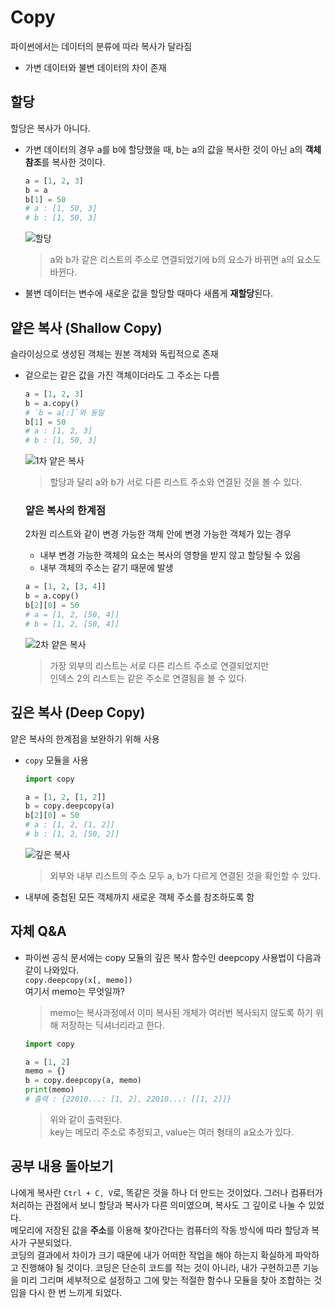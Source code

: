 # Copy
파이썬에서는 데이터의 분류에 따라 복사가 달라짐
- 가변 데이터와 불변 데이터의 차이 존재

## 할당
할당은 복사가 아니다. 
- 가변 데이터의 경우 a를 b에 할당했을 때, b는 a의 값을 복사한 것이 아닌 a의 **객체 참조**를 복사한 것이다.
  ```python
  a = [1, 2, 3]
  b = a
  b[1] = 50
  # a : [1, 50, 3]
  # b : [1, 50, 3]
  ```
  ![할당](./image/할당.PNG)
  > a와 b가 같은 리스트의 주소로 연결되었기에 b의 요소가 바뀌면 a의 요소도 바뀐다.
- 불변 데이터는 변수에 새로운 값을 할당할 때마다 새롭게 **재할당**된다.

## 얕은 복사 (Shallow Copy)
슬라이싱으로 생성된 객체는 원본 객체와 독립적으로 존재
- 겉으로는 같은 값을 가진 객체이더라도 그 주소는 다름
  ```python
  a = [1, 2, 3]
  b = a.copy()
  # `b = a[:]`와 동일
  b[1] = 50
  # a : [1, 2, 3]
  # b : [1, 50, 3]
  ```
  ![1차 얕은 복사](./image/one_shallow_copy.PNG)
  > 할당과 달리 a와 b가 서로 다른 리스트 주소와 연결된 것을 볼 수 있다.
  
  ### 얕은 복사의 한계점
  2차원 리스트와 같이 변경 가능한 객체 안에 변경 가능한 객체가 있는 경우
  - 내부 변경 가능한 객체의 요소는 복사의 영향을 받지 않고 할당될 수 있음
  - 내부 객체의 주소는 같기 때문에 발생
  ```python
  a = [1, 2, [3, 4]]
  b = a.copy()
  b[2][0] = 50
  # a = [1, 2, [50, 4]]
  # b = [1, 2, [50, 4]]
  ```
  ![2차 얕은 복사](./image/over_shallow_copy.PNG)
  > 가장 외부의 리스트는 서로 다른 리스트 주소로 연결되었지만<br>인덱스 2의 리스트는 같은 주소로 연결됨을 볼 수 있다. 

## 깊은 복사 (Deep Copy)
얕은 복사의 한계점을 보완하기 위해 사용
- `copy` 모듈을 사용
   ```python
   import copy

   a = [1, 2, [1, 2]]
   b = copy.deepcopy(a)
   b[2][0] = 50
   # a : [1, 2, [1, 2]]
   # b : [1, 2, [50, 2]]
   ```
   ![깊은 복사](./image/deep_copy.PNG)
   > 외부와 내부 리스트의 주소 모두 a, b가 다르게 연결된 것을 확인할 수 있다.
- 내부에 중첩된 모든 객체까지 새로운 객체 주소를 참조하도록 함

## 자체 Q&A
- 파이썬 공식 문서에는 copy 모듈의 깊은 복사 함수인 deepcopy 사용법이 다음과 같이 나와있다.<br>`copy.deepcopy(x[, memo])`<br>여기서 memo는 무엇일까?
  > memo는 복사과정에서 이미 복사된 개체가 여러번 복사되지 않도록 하기 위해 저장하는 딕셔너리라고 한다.
  ```python
  import copy

  a = [1, 2]
  memo = {}
  b = copy.deepcopy(a, memo)
  print(memo)
  # 출력 : {22010...: [1, 2], 22010...: [[1, 2]]}
  ```
  > 위와 같이 출력된다.<br>
  > key는 메모리 주소로 추정되고, value는 여러 형태의 a요소가 있다.

## 공부 내용 돌아보기
나에게 복사란 `Ctrl + C, V`로, 똑같은 것을 하나 더 만드는 것이었다. 그러나 컴퓨터가 처리하는 관점에서 보니 할당과 복사가 다른 의미였으며, 복사도 그 깊이로 나눌 수 있었다.<br>
메모리에 저장된 값을 **주소**를 이용해 찾아간다는 컴퓨터의 작동 방식에 따라 할당과 복사가 구분되었다.<br>
코딩의 결과에서 차이가 크기 때문에 내가 어떠한 작업을 해야 하는지 확실하게 파악하고 진행해야 될 것이다. 코딩은 단순히 코드를 적는 것이 아니라, 내가 구현하고픈 기능을 미리 그리며 세부적으로 설정하고 그에 맞는 적절한 함수나 모듈을 찾아 조합하는 것임을 다시 한 번 느끼게 되었다.